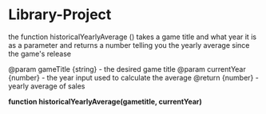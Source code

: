 # Library-Project
the function historicalYearlyAverage () takes a game title and what year it is as a parameter and returns a number telling you the yearly average since the game's release

@param gameTitle {string} - the desired game title
@param currentYear {number} - the year input used to calculate the average
@return {number} - yearly average of sales

**function historicalYearlyAverage(gametitle, currentYear)**
